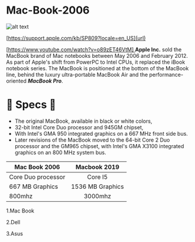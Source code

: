 # Mac-Book-2006
 
![alt text](https://github.com/JADHAMMOUDEH/Mac-Book-2008/assets/156061062/aade04ad-9d45-44da-8794-fd80351758ed)

[https://support.apple.com/kb/SP809?locale=en_US](url)

[[https://www.youtube.com/watch?v=o89zET46VtM]
](url)
**Apple Inc.** sold the MacBook brand of Mac notebooks between May 2006 and February 2012. As part of Apple's shift from PowerPC to Intel CPUs, it replaced the iBook notebook series. The MacBook is positioned at the bottom of the MacBook line, behind the luxury ultra-portable MacBook Air and the performance-oriented ***MacBook Pro***. 



# 💫 Specs 💫 
- The original MacBook, available in black or white colors,
- 32-bit Intel Core Duo processor and 945GM chipset,
- With Intel's GMA 950 integrated graphics on a 667 MHz front side bus. 
- Later revisions of the MacBook moved to the 64-bit Core 2 Duo processor and the GM965 chipset, with Intel's GMA X3100 integrated graphics on an 800 MHz system bus.

| Mac Book 2006| Macbook 2019        
| ------------- |:-------------:| 
|Core Duo processor| Core I5 | 
| 667 MB Graphics    | 1536 MB Graphics     |   
| 800mhz | 3000mhz      |    

1.Mac Book

2.Dell

3.Asus
